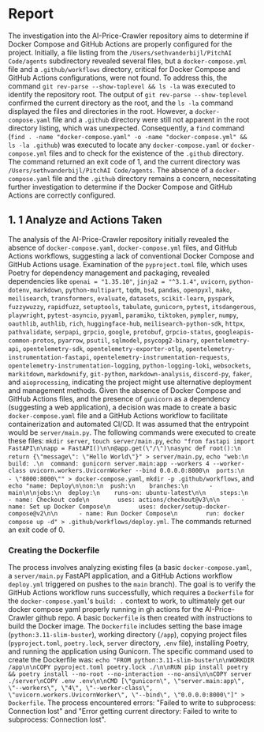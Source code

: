 # Report
The investigation into the AI-Price-Crawler repository aims to determine if Docker Compose and GitHub Actions are properly configured for the project. Initially, a file listing from the `/Users/sethvanderbijl/PitchAI Code/agents` subdirectory revealed several files, but a `docker-compose.yml` file and a `.github/workflows` directory, critical for Docker Compose and GitHub Actions configurations, were not found. To address this, the command `git rev-parse --show-toplevel && ls -la` was executed to identify the repository root. The output of `git rev-parse --show-toplevel` confirmed the current directory as the root, and the `ls -la` command displayed the files and directories in the root. However, a `docker-compose.yaml` file and a `.github` directory were still not apparent in the root directory listing, which was unexpected. Consequently, a `find` command (`find . -name "docker-compose.yaml" -o -name "docker-compose.yml" && ls -la .github`) was executed to locate any `docker-compose.yaml` or `docker-compose.yml` files and to check for the existence of the `.github` directory. The command returned an exit code of 1, and the current directory was `/Users/sethvanderbijl/PitchAI Code/agents`. The absence of a `docker-compose.yaml` file and the `.github` directory remains a concern, necessitating further investigation to determine if the Docker Compose and GitHub Actions are correctly configured.


## 1. 1 Analyze and Actions Taken
The analysis of the AI-Price-Crawler repository initially revealed the absence of `docker-compose.yaml`, `docker-compose.yml` files, and GitHub Actions workflows, suggesting a lack of conventional Docker Compose and GitHub Actions usage. Examination of the `pyproject.toml` file, which uses Poetry for dependency management and packaging, revealed dependencies like `openai = "1.35.10"`, `jinja2 = "^3.1.4"`, `uvicorn`, `python-dotenv`, `markdown`, `python-multipart`, `tqdm`, `bs4`, `pandas`, `openpyxl`, `mako`, `meilisearch`, `transformers`, `evaluate`, `datasets`, `scikit-learn`, `pyspark`, `fuzzywuzzy`, `rapidfuzz`, `setuptools`, `tabulate`, `gunicorn`, `pytest`, `itsdangerous`, `playwright`, `pytest-asyncio`, `pyyaml`, `paramiko`, `tiktoken`, `pympler`, `numpy`, `oauthlib`, `authlib`, `rich`, `huggingface-hub`, `meilisearch-python-sdk`, `httpx`, `pathvalidate`, `serpapi`, `grpcio`, `google`, `protobuf`, `grpcio-status`, `googleapis-common-protos`, `pyarrow`, `psutil`, `sqlmodel`, `psycopg2-binary`, `opentelemetry-api`, `opentelemetry-sdk`, `opentelemetry-exporter-otlp`, `opentelemetry-instrumentation-fastapi`, `opentelemetry-instrumentation-requests`, `opentelemetry-instrumentation-logging`, `python-logging-loki`, `websockets`, `markitdown`, `markdownify`, `git-python`, `markdown-analysis`, `discord-py`, `faker`, and `aioprocessing`, indicating the project might use alternative deployment and management methods. Given the absence of Docker Compose and GitHub Actions files, and the presence of `gunicorn` as a dependency (suggesting a web application), a decision was made to create a basic `docker-compose.yaml` file and a GitHub Actions workflow to facilitate containerization and automated CI/CD. It was assumed that the entrypoint would be `server/main.py`. The following commands were executed to create these files: `mkdir server`, `touch server/main.py`, `echo "from fastapi import FastAPI\n\napp = FastAPI()\n\n@app.get(\"/\")\nasync def root():\n    return {\"message\": \"Hello World\"}" > server/main.py`, `echo "web:\n  build: .\n  command: gunicorn server.main:app --workers 4 --worker-class uvicorn.workers.UvicornWorker --bind 0.0.0.0:8000\n  ports:\n    - \"8000:8000\"" > docker-compose.yaml`, `mkdir -p .github/workflows`, and `echo "name: Deploy\n\non:\n  push:\n    branches:\n      - main\n\njobs:\n  deploy:\n    runs-on: ubuntu-latest\n\n    steps:\n      - name: Checkout code\n        uses: actions/checkout@v3\n\n      - name: Set up Docker Compose\n        uses: docker/setup-docker-compose@v2\n\n      - name: Run Docker Compose\n        run: docker compose up -d" > .github/workflows/deploy.yml`. The commands returned an exit code of 0.


### Creating the Dockerfile


The process involves analyzing existing files (a basic `docker-compose.yaml`, a `server/main.py` FastAPI application, and a GitHub Actions workflow `deploy.yml` triggered on pushes to the `main` branch). The goal is to verify the GitHub Actions workflow runs successfully, which requires a `Dockerfile` for the `docker-compose.yaml`'s `build: .` context to work, to ultimately get our docker compose yaml properly running in gh actions for the AI-Price-Crawler github repo. A basic `Dockerfile` is then created with instructions to build the Docker image. The `Dockerfile` includes setting the base image (`python:3.11-slim-buster`), working directory (`/app`), copying project files (`pyproject.toml`, `poetry.lock`, `server` directory, `.env` file), installing Poetry, and running the application using Gunicorn. The specific command used to create the Dockerfile was: `echo "FROM python:3.11-slim-buster\n\nWORKDIR /app\n\nCOPY pyproject.toml poetry.lock ./\n\nRUN pip install poetry && poetry install --no-root --no-interaction --no-ansi\n\nCOPY server ./server\nCOPY .env .env\n\nCMD [\"gunicorn\", \"server.main:app\", \"--workers\", \"4\", \"--worker-class\", \"uvicorn.workers.UvicornWorker\", \"--bind\", \"0.0.0.0:8000\"]" > Dockerfile`. The process encountered errors: "Failed to write to subprocess: Connection lost" and "Error getting current directory: Failed to write to subprocess: Connection lost".

